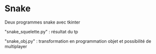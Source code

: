 # Snake
Deux programmes snake avec tkinter

"snake_squelette.py" : résultat du tp

"snake_obj.py" : transformation en programmation objet et possibilité de multiplayer